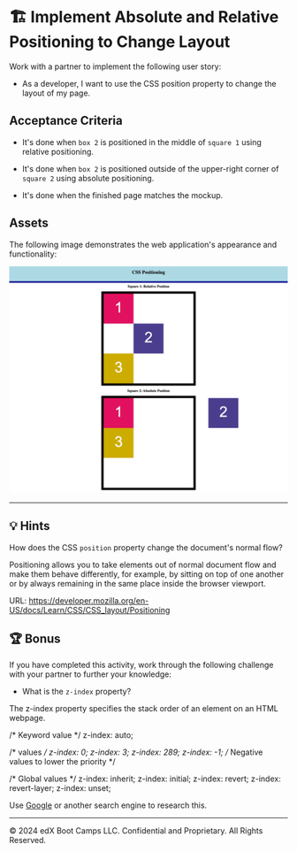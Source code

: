 # 🏗️ Implement Absolute and Relative Positioning to Change Layout

Work with a partner to implement the following user story:

* As a developer, I want to use the CSS position property to change the layout of my page.

## Acceptance Criteria

* It's done when `box 2` is positioned in the middle of `square 1` using relative positioning.

* It's done when `box 2` is positioned outside of the upper-right corner of `square 2` using absolute positioning.

* It's done when the finished page matches the mockup.  

## Assets

The following image demonstrates the web application's appearance and functionality:

![Box 2 is positioned in the center of Square 1, while in Square 2, Box 2 is positioned outside the square.](./assets/image-1.png)

---

## 💡 Hints

How does the CSS `position` property change the document's normal flow? 

Positioning allows you to take elements out of normal document flow and make them behave differently, for example, by sitting on top of one another or by always remaining in the same place inside the browser viewport. 

URL: https://developer.mozilla.org/en-US/docs/Learn/CSS/CSS_layout/Positioning

## 🏆 Bonus

If you have completed this activity, work through the following challenge with your partner to further your knowledge:

* What is the `z-index` property? 

The z-index property specifies the stack order of an element on an HTML webpage.

/* Keyword value */
z-index: auto;

/* <integer> values */
z-index: 0;
z-index: 3;
z-index: 289;
z-index: -1; /* Negative values to lower the priority */

/* Global values */
z-index: inherit;
z-index: initial;
z-index: revert;
z-index: revert-layer;
z-index: unset;


Use [Google](https://www.google.com) or another search engine to research this.

---
© 2024 edX Boot Camps LLC. Confidential and Proprietary. All Rights Reserved.
